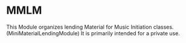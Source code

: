 # MMLM
This Module organizes lending Material for Music Initiation classes.
(MiniMaterialLendingModule)
It is primarily intended for a private use.
